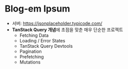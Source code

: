 # Blog-em Ipsum

- 서버: https://jsonplaceholder.typicode.com/
- **TanStack Query 개념**에 초점을 맞춘 매우 단순한 프로젝트
  - Fetching Data
  - Loading / Error States
  - TanStack Query Devtools
  - Pagination
  - Prefetching
  - Mutations
